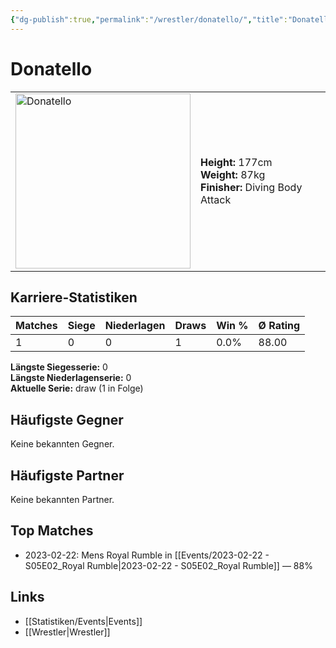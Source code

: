 ```yaml
---
{"dg-publish":true,"permalink":"/wrestler/donatello/","title":"Donatello","tags":["wrestler"],"noteIcon":""}
---
```



# Donatello

<table>
        <tr>
        <td><img src="https://github.com/CptSpaulding1980/choke-slam-wrestling/releases/download/images/Donatello.png" width="280" alt="Donatello"></td>
        <td>
        <b>Height:</b> 177cm<br>
        <b>Weight:</b> 87kg<br>
        <b>Finisher:</b> Diving Body Attack<br>
        </td>
        </tr>
        </table>
        
## Karriere-Statistiken

| Matches | Siege | Niederlagen | Draws | Win % | Ø Rating |
|---------|-------|-------------|-------|-------|-----------|
| 1 | 0 | 0 | 1 | 0.0% | 88.00 |

**Längste Siegesserie:** 0<br>**Längste Niederlagenserie:** 0<br>**Aktuelle Serie:** draw (1 in Folge)


## Häufigste Gegner
Keine bekannten Gegner.

## Häufigste Partner
Keine bekannten Partner.

## Top Matches
- 2023-02-22: Mens Royal Rumble in [[Events/2023-02-22 - S05E02_Royal Rumble\|2023-02-22 - S05E02_Royal Rumble]] — 88%

## Links
- [[Statistiken/Events\|Events]]
- [[Wrestler\|Wrestler]]
